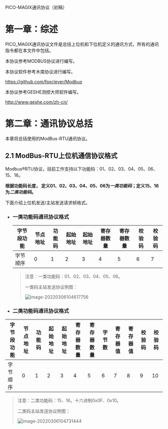 PICO-MAGIX通讯协议（初稿）



# 第一章：综述

PICO_MAGIX通讯协议文件是总括上位机和下位机定义的通讯方式，所有的通讯指令都在本文件中包括。

本协议参考MODBUS协议进行编写。

本协议软件参考木南协议进行编写。

https://github.com/foxclever/Modbus

本协议参考GESHE测控大师软件编写。

http://www.geshe.com/zh-cn/

# 第二章：通讯协议总括

本章将总括使用的ModBus-RTU通讯协议。

## 2.1 ModBus-RTU上位机通信协议格式

Modbus®RTU协议，目前工作支持以下功能码：01、02、03、04、05、06、15、16。

**根据功能码长度， 定义01、02、03、04、05、06为*一类功能码*；定义15、16为*二类功能码*。**

下面介绍上位机发送/主站发送请求帧格式。

- ### 一类功能码通讯协议格式

  | 字节段功能 | 节点地址 | 功能码 | 起始地址 | 起始地址 | 寄存器数量 | 寄存器数量 | 校验码 | 校验码 |
  | ---------- | -------- | ------ | -------- | -------- | ---------- | ---------- | ------ | ------ |
  | 字节顺序   | 0        | 1      | 2        | 3        | 4          | 5          | 6      | 7      |

  > 注意：一类功能码：01、02、03、04、05、06。
  >
  > 一类码主站发送协议例图：
  >
  > ![image-20220306104617756](C:\Users\iccad\AppData\Roaming\Typora\typora-user-images\image-20220306104617756.png)

- ### 二类功能码通讯协议格式

| 字节段功能 | 节点地址 | 功能码 | 起始地址 | 起始地址 | 寄存器数量 | 寄存器数量 | 字节数 | 寄存器值 | 寄存器值 | 校验码 | 校验码 |
| ---------- | -------- | ------ | -------- | -------- | ---------- | ---------- | ------ | -------- | -------- | ------ | ------ |
| 字节顺序   | 0        | 1      | 2        | 3        | 4          | 5          | 6      | 7        | 8        | 9      | 10     |

> 注意：二类功能码：15、16。十六进制0x0F、0x10。
>
> 二类码主站发送协议例图：
>
> ![image-20220306104731444](C:\Users\iccad\AppData\Roaming\Typora\typora-user-images\image-20220306104731444.png)







